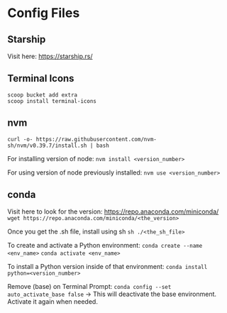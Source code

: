 # Config Files

## Starship

Visit here: https://starship.rs/

## Terminal Icons

```
scoop bucket add extra
scoop install terminal-icons
```

## nvm

`curl -o- https://raw.githubusercontent.com/nvm-sh/nvm/v0.39.7/install.sh | bash`

For installing version of node:
`nvm install <version_number>`

For using version of node previously installed:
`nvm use <version_number>`

## conda
Visit here to look for the version: https://repo.anaconda.com/miniconda/
`wget https://repo.anaconda.com/miniconda/<the_version>`

Once you get the .sh file, install using sh
`sh ./<the_sh_file>`

To create and activate a Python environment:
`conda create --name <env_name>`
`conda activate <env_name>`

To install a Python version inside of that environment:
`conda install python=<version_number>`

Remove (base) on Terminal Prompt:
`conda config --set auto_activate_base false` -> This will deactivate the base environment. Activate it again when needed.
